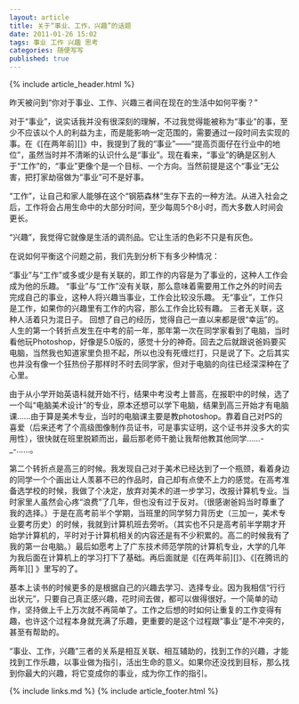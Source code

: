 ```yaml
---
layout: article
title: 关于“事业、工作，兴趣”的话题
date: 2011-01-26 15:02
tags: 事业 工作 兴趣 思考
categories: 随便写写
published: true
---
```


{% include  article_header.html %}

昨天被问到“你对于事业、工作、兴趣三者间在现在的生活中如何平衡？”

对于“事业”，说实话我并没有很深刻的理解，不过我觉得能被称为“事业”的事，至少不应该以个人的利益为主，而是能影响一定范围的，需要通过一段时间去实现的事。在《[在两年前][]》中，我提到了我的“事业”——“提高页面仔在行业中的地位”，虽然当时并不清晰的认识什么是“事业”。现在看来，“事业”的确是区别人于“工作”的，“事业”更像个是一个目标、一个方向。当然前提是这个“事业”无公害，把打家劫宿做为“事业”可不是好事。

“工作”，让自己和家人能够在这个“钢筋森林”生存下去的一种方法。从进入社会之后，工作将会占用生命中的大部分时间，至少每周5个8小时，而大多数人时间会更长。

“兴趣”，我觉得它就像是生活的调剂品。它让生活的色彩不只是有灰色。

在说如何平衡这个问题之前，我们先到分析下有多少种情况：

“事业”与“工作”或多或少是有关联的，即工作的内容是为了事业的，这种人工作会成为他的乐趣。
“事业”与“工作”没有关联，那么意味着需要用工作之外的时间去完成自己的事业，这种人将兴趣当事业，工作会比较没乐趣。
无“事业”，工作只是工作，如果你的兴趣里有工作的内容，那么工作会比较有趣。
三者无关联，这种人活着只为混日子。
回想了自己的经历，觉得自己一直以来都是很“幸运”的。人生的第一个转折点发生在中考的前一年，那年第一次在同学家看到了电脑，当时看他玩Photoshop，好像是5.0版的，感觉十分的神奇。回去之后就跟说爸妈要买电脑，当然我也知道家里负担不起，所以也没有死缠烂打，只是说了下。之后其实也并没有像一个狂热份子那样时不时去同学家，但对于电脑的向往已经深深种在了心里。

由于从小学开始英语科就开始不行，结果中考没考上普高，在报职中的时候，选了一个叫“电脑美术设计”的专业，原本还想可以学下电脑，结果到高三开始才有电脑课……由于算是美术专业，当时的电脑课主要是教photoshop。靠着自己对PS的喜爱（后来还考了个高级图像制作员证书，可是事实证明，这个证书并没多大的实用性），很快就在班里脱颖而出，最后那老师干脆让我帮他教其他同学……-_-……。

第二个转折点是高三的时候。我发现自己对于美术已经达到了一个瓶颈，看着身边的同学一个个画出让人羡慕不已的作品时，自己却有点使不上力的感觉。在高考准备选学校的时候，我做了个决定，放弃对美术的进一步学习，改报计算机专业。当时家里人虽然会心疼“浪费”了几年，但也没有过于反对。（很感谢爸妈当时尊重了我的选择。）于是在高考前半个学期，当班里的同学努力背历史（三加一，美术专业要考历史）的时候，我就到计算机班去旁听。（其实也不只是高考前半学期才开始学计算机的，平时对于计算机相关的内容还是有不少积累的。高二的时候我有了我的第一台电脑。）最后如愿考上了广东技术师范学院的计算机专业，大学的几年为我后面在计算机上的学习打下了基础。再后面就是《[在两年前][]》、《[在腾讯的两年][] 》里写的了。

基本上读书的时候更多的是根据自己的兴趣去学习、选择专业。因为我相信“行行出状元”，只要自己真正感兴趣，花时间去做，都可以做得很好。一个简单的动作，坚持做上千上万次就不再简单了。工作之后想的时如何让重复的工作变得有趣，也许这个过程本身就充满了乐趣，更重要的是这个过程跟“事业”是不冲突的，甚至有帮助的。

“事业、工作，兴趣”三者的关系是相互关联、相互辅助的，找到工作的兴趣，才能找到工作乐趣，以事业做为指引，活出生命的意义。如果你还没找到目标，那么找到你最大的兴趣，将它变成你的事业，成为你工作的指引。

{% include links.md %}
{% include article_footer.html %}
